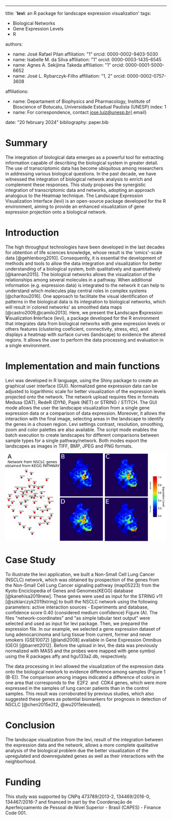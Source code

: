 ---

title: '**levi**: an R package for landscape expression visualization' 
tags: 
 - Biological Networks 
 - Gene Expression Levels 
 - R

authors: 
- name: José Rafael Pilan 
  affiliation: "1" 
  orcid: 0000-0002-9403-5030 
- name: Isabelle M. da Silva 
  affiliation: "1" 
  orcid: 0000-0003-1435-6545 
- name: Agnes A. Sekijima Takeda 
  affiliation: "1" 
  orcid: 0000-0001-5000-6652 
- name: José L. Rybarczyk-Filho 
  affiliation: "1, 2" 
  orcid: 0000-0002-0757-3608 

affiliations: 
 - name: Departament of Biophysics and Pharmacology, Institute of Bioscience of Botucatu, Universidade Estadual Paulista (UNESP) 
   index: 1 
 - name: For correspondence, contact [jose.luiz\@unesp.br](mailto:jose.luiz@unesp.br){.email}

date: "20 february 2024" 
bibliography: paper.bib

# Summary

The integration of biological data emerges as a powerful tool for extracting information capable of describing the biological system in greater detail. The use of transcriptomic data has become ubiquitous among researchers in addressing various biological questions. In the past decade, we have witnessed the integration of biological network analysis to enrich and complement these responses. This study proposes the synergistic integration of transcriptomic data and networks, adopting an approach analogous to the Heatmap technique. The Landscape Expression Visualization Interface (levi) is an open-source package developed for the R environment, aiming to provide an enhanced visualization of gene expression projection onto a biological network.

# Introduction

The high throughput technologies have been developed in the last decades for obtention of life sciences knowledge, whose result is the 'omics'-scale data [@gehlenborg2010]. Consequently, it is essential the development of methods and tools to allow the data integration and visualization for better understanding of a biological system, both qualitatively and quantitatively [@kannan2015]. The biological networks allows the visualization of the relationships among several molecules in a pathway. When additional information (e.g. expression data) is integrated to the network it can help to understand which molecules play central roles in complex systems [@charitou2016]. One approach to facilitate the visual identification of patterns in the biological data is its integration to biological networks, which will result in\`colored networks' as smoothed data maps [@castro2009,@camilo2013]. Here, we present the **L**andscape **E**xpression **V**isualization **I**nterface (levi), a package developed for the R environment that integrates data from biological networks with gene expression levels or others features (clustering coeficient, connectivity, stress, etc), and displays a heatmap with surface curves (landscape) to evidence the altered regions. It allows the user to perform the data processing and evaluation in a single environment.

# Implementation and main functions

Levi was developed in R language, using the Shiny package to create an graphical user interface (GUI). Normalized gene expression data can be adjusted to logarithmic scale for better visualization of the expression levels projected onto the network. The network upload requires files in formats Medusa (DAT), RedeR (DYN), Pajek (NET) or STRING / STITCH. The GUI mode allows the user the landscape visualization from a single gene expression data or a comparison of data expression. Moreover, it allows the interaction with the final image, selecting areas in the landscape to identify the genes in a chosen region. Levi settings contrast, resolution, smoothing, zoom and color palettes are also available. The script mode enables the batch execution to create landscapes for different comparisons between sample types for a single pathway/network. Both modes export the landscapes as images in TIFF, BMP, JPEG and PNG formats.

![Landscape analysis to Non-Small Cell Lung Cancer signaling pathway. (A) Biological network for Non-Small Cell Lung Cancer. (B) Landscape for normal lung and never smoked. (C) Landscape for tumor and current smoker. (D) Landscape for tumor and former smoker. (E) Landscape for tumor and never smoked.](figure1.png)

# Case Study

To illustrate the levi application, we built a Non-Small Cell Lung Cancer (NSCLC) network, which was obtained by prospection of the genes from the Non-Small Cell Lung Cancer signaling pathway (map05223) from the Kyoto Enciclopedia of Genes and Genomes(KEGG) database [@kanehisa2019new]. These genes were used as input for the STRING v11 [@szklarczyk2019string] to built the NSCLC network using the following parameters: active interaction sources - Experiments and database, confidence score 0.40 (considered medium confidence) Figure (A). The files "network-coordinates" and "as simple tabular text output" were selected and used as input for levi package. Then, we prepared the expression file. In our example, we selected a gene expression dataset of lung adenocarcinoma and lung tissue from current, former and never smokers (GSE10072) [@landi2008] available in Gene Expression Omnibus (GEO) [@barrett2012]. Before the upload in levi, the data was previously normalized with MAS5 and the probes were mapped with gene symbol using the R packages affy and hgu133a2.db, respectively.

The data processing in levi allowed the visualization of the expression data onto the biological newtork to evidence difference among samples (Figure 1 (B-E)). The comparison among images indicated a difference of colors in one area that corresponds to the  E2F2  and  CDK4 genes, which were more expressed in the samples of lung cancer patients than in the control samples. This result was corroborated by previous studies, which also suggested these genes as potential biomarkers for prognosis in detection of NSCLC [@chen2015e2f2, @wu2011elevated].

# Conclusion

The landscape visualization from the levi, result of the integration between the expression data and the network, allows a more complete qualitative analysis of the biological problem due the better visualization of the upregulated and downregulated genes as well as their interactions with the neighborhood.

# Funding

This study was supported by CNPq 473789/2013-2, 134469/2016-0, 134467/2016-7 and financed in part by the Coordenação de Aperfeiçoamento de Pessoal de Nível Superior - Brasil (CAPES) - Finance Code 001.
